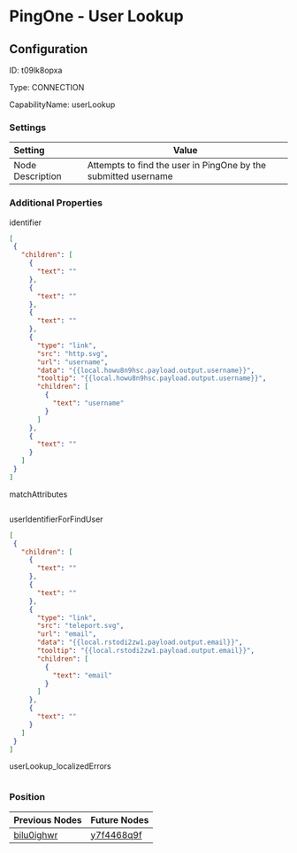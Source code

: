 # PingOne - User Lookup
## Configuration
ID:  t09lk8opxa

Type: CONNECTION 

CapabilityName: userLookup

### Settings
| Setting | Value  |
| :------------------------ | ---------------------------------------- |
| Node Description | Attempts to find the user in PingOne by the submitted username | 
 




### Additional Properties
identifier
 ```json 
[
  {
    "children": [
      {
        "text": ""
      },
      {
        "text": ""
      },
      {
        "text": ""
      },
      {
        "type": "link",
        "src": "http.svg",
        "url": "username",
        "data": "{{local.howu8n9hsc.payload.output.username}}",
        "tooltip": "{{local.howu8n9hsc.payload.output.username}}",
        "children": [
          {
            "text": "username"
          }
        ]
      },
      {
        "text": ""
      }
    ]
  }
]
```


matchAttributes
 ```json 

```


userIdentifierForFindUser
 ```json 
[
  {
    "children": [
      {
        "text": ""
      },
      {
        "text": ""
      },
      {
        "type": "link",
        "src": "teleport.svg",
        "url": "email",
        "data": "{{local.rstodi2zw1.payload.output.email}}",
        "tooltip": "{{local.rstodi2zw1.payload.output.email}}",
        "children": [
          {
            "text": "email"
          }
        ]
      },
      {
        "text": ""
      }
    ]
  }
]
```


userLookup_localizedErrors
 ```json 

```




### Position
| Previous Nodes | Future Nodes |
| :------------- | ------------ |
| [bilu0ighwr](./bilu0ighwr.md) | [y7f4468q9f](./y7f4468q9f.md) |